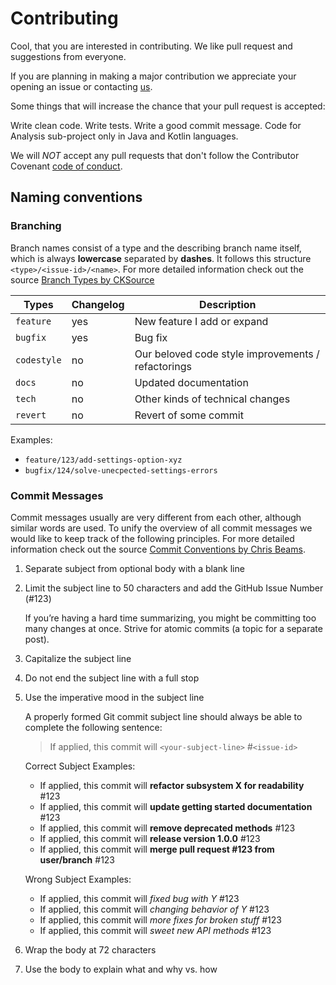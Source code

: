 # Contributing
 
Cool, that you are interested in contributing. We like pull request and suggestions from everyone.

If you are planning in making a major contribution we appreciate your opening an issue or contacting [us](mailto:codecharta@github.com).

Some things that will increase the chance that your pull request is accepted:

Write clean code.
Write tests.
Write a good commit message.
Code for Analysis sub-project only in Java and Kotlin languages.

We will *NOT* accept any pull requests that don't follow the Contributor Covenant [code of conduct](CODE_OF_CONDUCT.md).

## Naming conventions

### Branching

Branch names consist of a type and the describing branch name itself, which is always **lowercase** separated by **dashes**. 
It follows this structure `<type>/<issue-id>/<name>`.
For more detailed information check out the source [Branch Types by CKSource](https://docs.ckeditor.com/ckeditor5/latest/framework/guides/contributing/git-commit-message-convention.html) 

| Types         | Changelog     | Description
| ---           | ---           | ---
| `feature`	    | yes           | New feature I add or expand
| `bugfix`	    | yes           | Bug fix
| `codestyle`  	| no            | Our beloved code style improvements / refactorings
| `docs`	    | no            | Updated documentation
| `tech`	    | no            | Other kinds of technical changes
| `revert`      | no            | Revert of some commit

Examples:
- `feature/123/add-settings-option-xyz`
- `bugfix/124/solve-unecpected-settings-errors`

### Commit Messages

Commit messages usually are very different from each other, although similar words are used. 
To unify the overview of all commit messages we would like to keep track of the following principles.
For more detailed information check out the source [Commit Conventions by Chris Beams](https://chris.beams.io/posts/git-commit/).
1. Separate subject from optional body with a blank line
2. Limit the subject line to 50 characters and add the GitHub Issue Number (#123)

    If you’re having a hard time summarizing, you might be committing too many changes at once. Strive for atomic commits (a topic for a separate post).

3. Capitalize the subject line
4. Do not end the subject line with a full stop
5. Use the imperative mood in the subject line

    A properly formed Git commit subject line should always be able to complete the following sentence:
    > If applied, this commit will `<your-subject-line>` #`<issue-id>`
    
    Correct Subject Examples:
    - If applied, this commit will **refactor subsystem X for readability** #123
    - If applied, this commit will **update getting started documentation** #123
    - If applied, this commit will **remove deprecated methods** #123
    - If applied, this commit will **release version 1.0.0** #123
    - If applied, this commit will **merge pull request #123 from user/branch** #123
    
    Wrong Subject Examples:
    - If applied, this commit will *fixed bug with Y* #123
    - If applied, this commit will *changing behavior of Y* #123
    - If applied, this commit will *more fixes for broken stuff* #123
    - If applied, this commit will *sweet new API methods* #123

6. Wrap the body at 72 characters
7. Use the body to explain what and why vs. how



